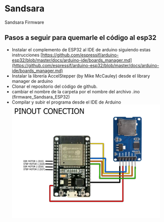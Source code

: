 # Sandsara
Sandsara Firmware
## Pasos a seguir para quemarle el código al esp32

- Instalar el complemento de ESP32 al IDE de arduino siguiendo estas instrucciones [https://github.com/espressif/arduino-esp32/blob/master/docs/arduino-ide/boards_manager.md](https://github.com/espressif/arduino-esp32/blob/master/docs/arduino-ide/boards_manager.md)
- Instalar la librería AccelStepper (by Mike McCauley) desde el library manager de arduino
- Clonar el repositorio del código de github.
- cambiar el nombre de la carpeta por el nombre del archivo .ino (firmware_Sandsara_ESP32)
- Compilar y subir el programa desde el IDE de Arduino
![diagrama de conexiones](https://github.com/edwardocano/Sandsara/blob/master/PinoutConection.jpg)
